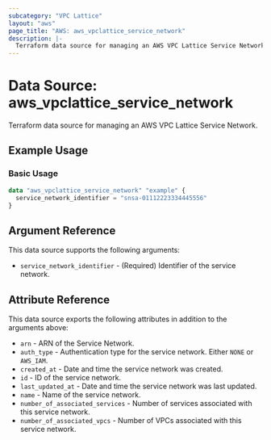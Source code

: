 ```yaml
---
subcategory: "VPC Lattice"
layout: "aws"
page_title: "AWS: aws_vpclattice_service_network"
description: |-
  Terraform data source for managing an AWS VPC Lattice Service Network.
---
```


# Data Source: aws_vpclattice_service_network

Terraform data source for managing an AWS VPC Lattice Service Network.

## Example Usage

### Basic Usage

```terraform
data "aws_vpclattice_service_network" "example" {
  service_network_identifier = "snsa-01112223334445556"
}
```

## Argument Reference

This data source supports the following arguments:

* `service_network_identifier` - (Required) Identifier of the service network.

## Attribute Reference

This data source exports the following attributes in addition to the arguments above:

* `arn` - ARN of the Service Network.
* `auth_type` - Authentication type for the service network. Either `NONE` or `AWS_IAM`.
* `created_at` - Date and time the service network was created.
* `id` - ID of the service network.
* `last_updated_at` - Date and time the service network was last updated.
* `name` - Name of the service network.
* `number_of_associated_services` - Number of services associated with this service network.
* `number_of_associated_vpcs` - Number of VPCs associated with this service network.
